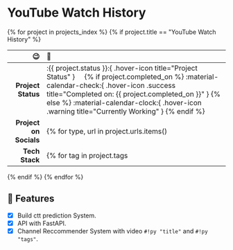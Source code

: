 # YouTube Watch History

{% for project in projects_index %}
{% if project.title == "YouTube Watch History" %}

| 😉 | 🤗 |
| ---: | :--- |
| **Project Status** | :{{ project.status }}:{ .hover-icon title="Project Status" } &nbsp; &nbsp; {% if project.completed_on %} :material-calendar-check:{ .hover-icon .success title="Completed on: {{ project.completed_on }}" } {% else %} :material-calendar-clock:{ .hover-icon .warning title="Currently Working" } {% endif %}|
| **Project on Socials** | {% for type, url in project.urls.items()|sort(attribute=0) %} [:simple-{{ type }}:{ .{{ type }} .hover-icon-bounce }]({{ url }}){ title="{{ type|title }}" } &nbsp; &nbsp; {% endfor %}|
| **Tech Stack** | {% for tag in project.tags|sort %} :simple-{{ tag }}:{ .{{ tag }} .hover-icon-bounce title="{{ tag|title }}"} &nbsp; {% endfor %}|

{% endif %}
{% endfor %}

## 🎉 Features

- [x] Build ctt prediction System.
- [x] API with FastAPI.
- [x] Channel Reccommender System with video `#!py "title"` and `#!py "tags"`.
